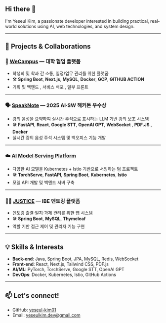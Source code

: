 ## Hi there 👋  
I'm Yeseul Kim, a passionate developer interested in building practical, real-world solutions using AI, web technologies, and system design.

---

## 🚀 Projects & Collaborations

### 🏫 [WeCampus](https://github.com/wecampus-platform) — 대학 협업 플랫폼
- 학생회 및 학과 간 소통, 일정/업무 관리를 위한 플랫폼
- 🛠 **Spring Boot**, **Next.js**, **MySQL**, **Docker**, **GCP**, **GITHUB ACTION**
- 기획 및 백엔드 , 서비스 배포 , 일부 프론트 
---

### 🗣 [SpeakNote](https://github.com/2025-AI-SW-Hackathon) — 2025 AI·SW 해커톤 우수상
- 강의 음성을 요약하여 실시간 주석으로 표시하는 LLM 기반 강의 보조 시스템
- 🛠 **FastAPI**, **React**, **Google STT**, **OpenAI GPT**, **WebSocket** , **PDF.JS** , **Docker** 
- 실시간 강의 음성 주석 시스템 및 백오피스 기능 개발

---

### ☁️ [AI Model Serving Platform](https://github.com/2025-PNU-CC-TERM-PROJECT)
- 다양한 AI 모델을 Kubernetes + Istio 기반으로 서빙하는 텀 프로젝트
- 🛠 **TorchServe**, **FastAPI**, **Spring Boot**, **Kubernetes**, **Istio**
- 모델 API 개발 및 백엔드 서버 구축

---

### 👩‍🏫 [JUSTICE](https://github.com/PNU-IBE-JUSTICE) — IBE 멘토링 플랫폼
- 멘토링 출결·일지·과제 관리를 위한 웹 시스템
- 🛠 **Spring Boot**, **MySQL**, **Thymeleaf**
- 역할 기반 접근 제어 및 관리자 기능 구현

---

## 💡 Skills & Interests
- **Back-end**: Java, Spring Boot, JPA, MySQL, Redis, WebSocket
- **Front-end**: React, Next.js, Tailwind CSS, PDF.js
- **AI/ML**: PyTorch, TorchServe, Google STT, OpenAI GPT
- **DevOps**: Docker, Kubernetes, Istio, GitHub Actions

---

## 📫 Let's connect!
- GitHub: [yeseul-kim01](https://github.com/yeseul-kim01)
- Email: yeseulkim.dev@gmail.com

